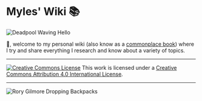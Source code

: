 # Myles' Wiki :books:

![Deadpool Waving Hello](./assets/gifs/deadpool-waving-hello.gif)

:wave:, welcome to my personal wiki (also know as a [commonplace book](https://en.wikipedia.org/wiki/Commonplace_book)) where I try and share everything I research and know about a variety of topics.

* * *

[![](https://i.creativecommons.org/l/by/4.0/88x31.png "Creative Commons License")](https://wiki.mylesb.ca/license.html "Creative Commons Attribution 4.0 International License")
This work is licensed under a [Creative Commons Attribution 4.0 International License](http://creativecommons.org/licenses/by/4.0/).

* * *

![Rory Gilmore Dropping Backpacks](./assets/gifs/droping-backpacks.gif)
